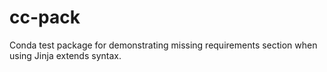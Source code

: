 # cc-pack
Conda test package for demonstrating missing requirements section when using Jinja extends syntax.

